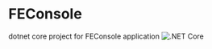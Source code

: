 # FEConsole
dotnet core project for FEConsole application
![.NET Core](https://github.com/alpha-executive/netcorestart/workflows/.NET%20Core/badge.svg)


